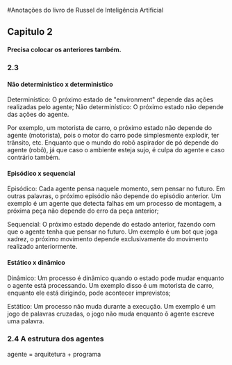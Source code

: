 #Anotações do livro de Russel de Inteligência Artificial

## Capitulo 2

#### Precisa colocar os anteriores também.

### 2.3

#### Não deterministico x deterministico

Determinístico: O próximo estado de "environment" depende das ações realizadas pelo agente;
Não determinístico: O próximo estado não depende das ações do agente.

Por exemplo, um motorista de carro, o próximo estado não depende do agente (motorista), pois o motor do carro pode simplesmente explodir, ter trânsito, etc. Enquanto que o mundo do robô aspirador de pó depende do agente (robô), já que caso o ambiente esteja sujo, é culpa do agente e caso contrário também. 

#### Episódico x sequencial

Episódico: Cada agente pensa naquele momento, sem pensar no futuro. Em outras palavras, o próximo episódio não depende do episódio anterior. Um exemplo é um agente que detecta falhas em um processo de montagem, a próxima peça não depende do erro da peça anterior;

Sequencial: O próximo estado depende do estado anterior, fazendo com que o agente tenha que pensar no futuro. Um exemplo é um bot que joga xadrez, o próximo movimento depende exclusivamente do movimento realizado anteriormente.

#### Estático x dinâmico

Dinâmico: Um processo é dinâmico quando o estado pode mudar enquanto o agente está processando. Um exemplo disso é um motorista de carro, enquanto ele está dirigindo, pode acontecer imprevistos;

Estático: Um processo não muda durante a execução. Um exemplo é um jogo de palavras cruzadas, o jogo não muda enquanto ô agente escreve uma palavra.

### 2.4 A estrutura dos agentes

agente = arquitetura + programa

